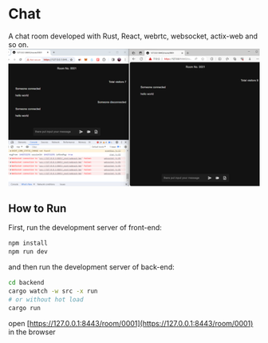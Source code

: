 # Chat 
A chat room developed with Rust, React, webrtc, websocket, actix-web and so on.
![rust chat](./doc/img/rust_chat.png)
## How to Run

First, run the development server of front-end:

```bash
npm install
npm run dev
``` 
and then run the development server of back-end:

```bash 
cd backend
cargo watch -w src -x run 
# or without hot load
cargo run 
``` 
open [https://127.0.0.1:8443/room/0001](https://127.0.0.1:8443/room/0001) in the browser